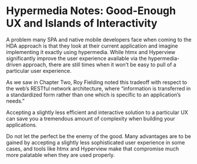 # Hypermedia Notes: Good-Enough UX and Islands of Interactivity

A problem many SPA and native mobile developers face when coming to the HDA approach is that they look at their current application and imagine implementing it exactly using hypermedia. While htmx and Hyperview significantly improve the user experience available via the hypermedia-driven approach, there are still times when it won’t be easy to pull of a particular user experience.

As we saw in Chapter Two, Roy Fielding noted this tradeoff with respect to the web’s RESTful network architecture, where “information is transferred in a standardized form rather than one which is specific to an application’s needs.”

Accepting a slightly less efficient and interactive solution to a particular UX can save you a tremendous amount of complexity when building your applications.

Do not let the perfect be the enemy of the good. Many advantages are to be gained by accepting a slightly less sophisticated user experience in some cases, and tools like htmx and Hyperview make that compromise much more palatable when they are used properly.